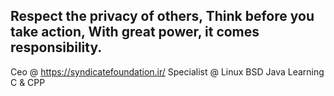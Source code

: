 Respect the privacy of others,
Think before you take action,
With great power, it comes responsibility.
---
Ceo @ https://syndicatefoundation.ir/
Specialist @ Linux BSD Java 
Learning C & CPP
